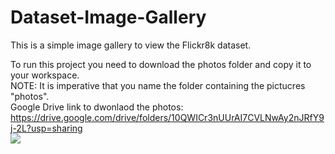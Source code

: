 # Dataset-Image-Gallery
This is a simple image gallery to view the Flickr8k dataset.

To run this project you need to download the photos folder and copy it to your workspace.
<br/>NOTE: It is imperative that you name the folder containing the pictucres "photos".
<br/>Google Drive link to dwonlaod the photos:<br/>https://drive.google.com/drive/folders/10QWICr3nUUrAI7CVLNwAy2nJRfY9j-2L?usp=sharing
<br/><img src="Dataset Image Gallery.gif"></img>
